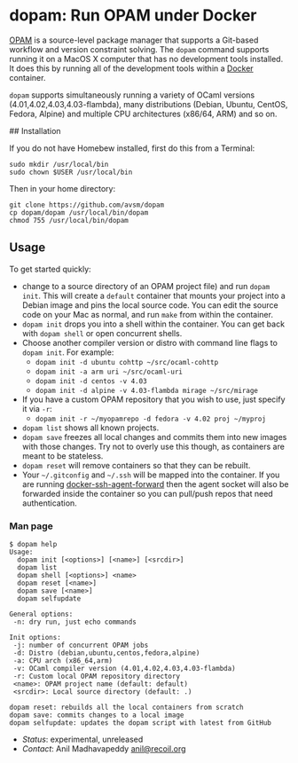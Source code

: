 dopam: Run OPAM under Docker
============================

[OPAM](https://opam.ocaml.org) is a source-level package manager that
supports a Git-based workflow and version constraint solving.  The `dopam`
command supports running it on a MacOS X computer that has no development
tools installed.  It does this by running all of the development tools
within a [Docker](http://docker.com) container.

`dopam` supports simultaneously running a variety of OCaml versions (4.01,4.02,4.03,4.03-flambda),
many distributions (Debian, Ubuntu, CentOS, Fedora, Alpine) and multiple CPU
architectures (x86/64, ARM) and so on.

## Installation

If you do not have Homebew installed, first do this from a Terminal:

    sudo mkdir /usr/local/bin
    sudo chown $USER /usr/local/bin

Then in your home directory:

    git clone https://github.com/avsm/dopam
    cp dopam/dopam /usr/local/bin/dopam
    chmod 755 /usr/local/bin/dopam

## Usage

To get started quickly:

- change to a source directory of an OPAM project
  file) and run `dopam init`.  This will create a `default` container that
  mounts your project into a Debian image and pins the local
  source code.  You can edit the source code on your Mac as normal, and
  run `make` from within the container.
- `dopam init` drops you into a shell within the container.
  You can get back with `dopam shell` or open concurrent shells.
- Choose another compiler version or distro with command line
  flags to `dopam init`.  For example:
    - `dopam init -d ubuntu cohttp ~/src/ocaml-cohttp`
    - `dopam init -a arm uri ~/src/ocaml-uri`
    - `dopam init -d centos -v 4.03`
    - `dopam init -d alpine -v 4.03-flambda mirage ~/src/mirage`
- If you have a custom OPAM repository that you wish to use,
  just specify it via `-r`:
    - `dopam init -r ~/myopamrepo -d fedora -v 4.02 proj ~/myproj`
- `dopam list` shows all known projects.
- `dopam save` freezes all local changes and commits them into 
  new images with those changes.  Try not to overly use this though,
  as containers are meant to be stateless.
- `dopam reset` will remove containers so that they can be rebuilt.
- Your `~/.gitconfig` and `~/.ssh` will be mapped into the container.
  If you are running [docker-ssh-agent-forward](https://github.com/avsm/docker-ssh-agent-forward)
  then the agent socket will also be forwarded inside the container so you can
  pull/push repos that need authentication.

### Man page

```
$ dopam help
Usage:
  dopam init [<options>] [<name>] [<srcdir>]
  dopam list
  dopam shell [<options>] <name>
  dopam reset [<name>]
  dopam save [<name>]
  dopam selfupdate

General options:
 -n: dry run, just echo commands

Init options:
 -j: number of concurrent OPAM jobs
 -d: Distro (debian,ubuntu,centos,fedora,alpine)
 -a: CPU arch (x86_64,arm)
 -v: OCaml compiler version (4.01,4.02,4.03,4.03-flambda)
 -r: Custom local OPAM repository directory
 <name>: OPAM project name (default: default)
 <srcdir>: Local source directory (default: .)

dopam reset: rebuilds all the local containers from scratch
dopam save: commits changes to a local image
dopam selfupdate: updates the dopam script with latest from GitHub
```

- *Status*: experimental, unreleased
- *Contact*: Anil Madhavapeddy <anil@recoil.org>
